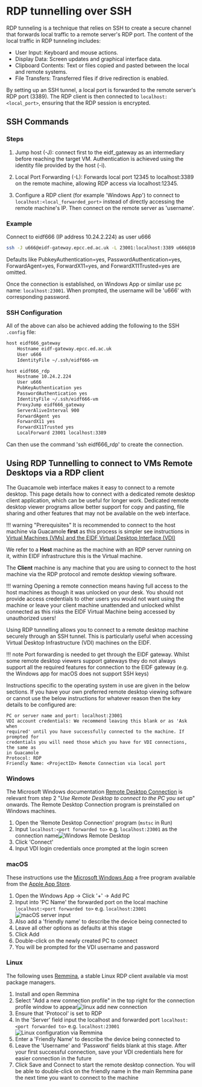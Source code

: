 # RDP tunnelling over SSH

RDP tunneling is a technique that relies on SSH to create a secure channel that forwards local traffic to a remote server's RDP port. The content of the local traffic in RDP tunneling includes:

- User Input: Keyboard and mouse actions.
- Display Data: Screen updates and graphical interface data.
- Clipboard Contents: Text or files copied and pasted between the local and remote systems.
- File Transfers: Transferred files if drive redirection is enabled.

By setting up an SSH tunnel, a local port is forwarded to the remote server's RDP port (3389). The RDP client is then connected to `localhost:<local_port>`, ensuring that the RDP session is encrypted.

## SSH Commands

### Steps

1. Jump host (-J): connect first to the eidf_gateway as an intermediary before reaching the target VM. Authentication is achieved using the identity file provided by the host (-i).

2. Local Port Forwarding (-L): Forwards local port 12345 to localhost:3389 on the remote machine, allowing RDP access via localhost:12345.

3. Configure a RDP client (for example 'Windows App') to connect to `localhost:<local_forwarded_port>` instead of directly accessing the remote machine's IP. Then connect on the remote server as 'username'.

### Example

Connect to eidf666 (IP address 10.24.2.224) as user u666

```sh
ssh -J u666@eidf-gateway.epcc.ed.ac.uk -L 23001:localhost:3389 u666@10.24.2.224
```

Defaults like PubkeyAuthentication=yes, PasswordAuthentication=yes, ForwardAgent=yes, ForwardX11=yes, and ForwardX11Trusted=yes are omitted.

Once the connection is established, on Windows App or similar use pc name: `localhost:23001`. When prompted, the username will be 'u666' with corresponding password.

### SSH Configuration

All of the above can also be achieved adding the following to the SSH `.config` file:

```sh
host eidf666_gateway
    Hostname eidf-gateway.epcc.ed.ac.uk
    User u666
    IdentityFile ~/.ssh/eidf666-vm

host eidf666_rdp
    Hostname 10.24.2.224
    User u666
    PubKeyAuthentication yes
    PasswordAuthentication yes
    IdentityFile ~/.ssh/eidf666-vm
    ProxyJump eidf666_gateway
    ServerAliveInterval 900
    ForwardAgent yes
    ForwardX11 yes
    ForwardX11Trusted yes
    LocalForward 23001 localhost:3389
```

Can then use the command 'ssh eidf666_rdp' to create the connection.

## Using RDP Tunnelling to connect to VMs Remote Desktops via a RDP client

The Guacamole web interface makes it easy to connect to a remote desktop. This page details how to connect with a dedicated remote desktop client application, which can be useful for longer work. Dedicated remote desktop viewer programs allow better support for copy and pasting, file sharing and other features that may not be available on the web interface.

!!! warning "Prerequisites"
     It is recommended to connect to the host machine via Guacamole **first** as this process is simpler see instructions in [Virtual Machines (VMs) and the EIDF Virtual Desktop Interface (VDI)](../../access/virtualmachines-vdi.md)

We refer to a **Host** machine as the machine with an RDP server running on it, within EIDF infrastructure this is the Virtual machine.

The **Client** machine is any machine that you are using to connect to the host machine via the RDP protocol and remote desktop viewing software.

!!! warning
     Opening a remote connection means having full access to the host machines as though it was unlocked on your desk. You should not provide access credentials to other users you would not want using the machine or leave your client machine unattended and unlocked whilst connected as this risks the EIDF Virtual Machine being accessed by unauthorized users!

Using RDP tunnelling allows you to connect to a remote desktop machine securely through an SSH tunnel. This is particularly useful when accessing Virtual Desktop Infrastructure (VDI) machines on the EIDF.

!!! note
     Port forwarding is needed to get through the EIDF gateway. Whilst some remote desktop viewers support gateways they do not always support all the required features for connection to the EIDF gateway (e.g. the Windows app for macOS does not support SSH keys)

Instructions specific to the operating system in use are given in the below sections. If you have your own preferred remote desktop viewing software or cannot use the below instructions for whatever reason then the key details to be configured are:

```text
PC or server name and port: localhost:23001
VDI account credentials: We recommend leaving this blank or as 'Ask when
required' until you have successfully connected to the machine. If prompted for
credentials you will need those which you have for VDI connections, the same as
in Guacamole
Protocol: RDP
Friendly Name: <ProjectID> Remote Connection via local port
```

### Windows

The Microsoft Windows documentation [Remote Desktop Connection](https://support.microsoft.com/en-gb/windows/how-to-use-remote-desktop-5fe128d5-8fb1-7a23-3b8a-41e636865e8c) is relevant from step 2 "_Use Remote Desktop to connect to the PC you set up_" onwards. The Remote Desktop Connection program is preinstalled on Windows machines.

1. Open the 'Remote Desktop Connection' program (`mstsc` in Run)
2. Input `localhost:<port forwarded to>` e.g. `localhost:23001` as the connection name![Windows Remote Desktop](../../images/access/rdp_client_connect/Windows_Remote_Desktop.png)
3. Click 'Connect'
4. Input VDI login credentials once prompted at the login screen

### macOS

These instructions use the [Microsoft Windows App](https://learn.microsoft.com/en-us/windows-app/) a free program available from the [Apple App Store](https://apps.apple.com/us/app/windows-app/id1295203466?mt=12).

1. Open the Windows App -> Click '+' -> Add PC
2. Input into 'PC Name' the forwarded port on the local machine `localhost:<port forwarded to>` e.g. `localhost:23001`![macOS server input](../../images/access/rdp_client_connect/macos_ip_input.png)
3. Also add a 'friendly name' to describe the device being connected to
4. Leave all other options as defaults at this stage
5. Click Add
6. Double-click on the newly created PC to connect
7. You will be prompted for the VDI username and password

### Linux

The following uses [Remmina](https://remmina.org), a stable Linux RDP client available via most package managers.

1. Install and open Remmina
2. Select "Add a new connection profile" in the top right for the connection profile window to appear![linux add new connection](../../images/access/rdp_client_connect/Add_New_Connection_Remmina.png)
3. Ensure that 'Protocol' is set to RDP
4. In the 'Server' field input the localhost and forwarded port `localhost:<port forwarded to>` e.g. `localhost:23001`![Linux configuration via Remmina](../../images/access/rdp_client_connect/Connection_Config_Remmina.png)
5. Enter a 'Friendly Name' to describe the device being connected to
6. Leave the 'Username' and 'Password' fields blank at this stage. After your first successful connection, save your VDI credentials here for easier connection in the future
7. Click Save and Connect to start the remote desktop connection. You will be able to double-click on the friendly name in the main Remmina pane the next time you want to connect to the machine
